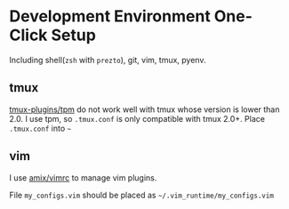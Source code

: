 # Development Environment One-Click Setup
Including shell(`zsh` with `prezto`), git, vim, tmux, pyenv.

## tmux
[tmux-plugins/tpm](https://github.com/tmux-plugins/tpm) do not work well with tmux whose version is lower than 2.0.
I use tpm, so `.tmux.conf` is only compatible with tmux 2.0+.
Place `.tmux.conf` into `~`

## vim
I use [amix/vimrc](https://github.com/amix/vimrc) to manage vim plugins.

File `my_configs.vim` should be placed as `~/.vim_runtime/my_configs.vim`
